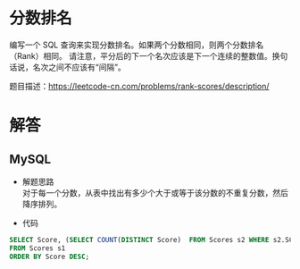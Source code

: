 # 分数排名  

编写一个 SQL 查询来实现分数排名。如果两个分数相同，则两个分数排名（Rank）相同。
请注意，平分后的下一个名次应该是下一个连续的整数值。换句话说，名次之间不应该有“间隔”。  

题目描述：https://leetcode-cn.com/problems/rank-scores/description/  

# 解答  
## MySQL  
* 解题思路  
对于每一个分数，从表中找出有多少个大于或等于该分数的不重复分数，然后降序排列。  

* 代码  
```sql
SELECT Score, (SELECT COUNT(DISTINCT Score)  FROM Scores s2 WHERE s2.SCORE >= s1.SCORE ) r
FROM Scores s1
ORDER BY Score DESC;
```


